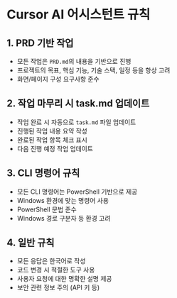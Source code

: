 # Cursor AI 어시스턴트 규칙

## 1. PRD 기반 작업
- 모든 작업은 `PRD.md`의 내용을 기반으로 진행
- 프로젝트의 목표, 핵심 기능, 기술 스택, 일정 등을 항상 고려
- 화면/페이지 구성 요구사항 준수

## 2. 작업 마무리 시 task.md 업데이트
- 작업 완료 시 자동으로 `task.md` 파일 업데이트
- 진행된 작업 내용 요약 작성
- 완료된 작업 항목 체크 표시
- 다음 진행 예정 작업 업데이트

## 3. CLI 명령어 규칙
- 모든 CLI 명령어는 PowerShell 기반으로 제공
- Windows 환경에 맞는 명령어 사용
- PowerShell 문법 준수
- Windows 경로 구분자 등 환경 고려

## 4. 일반 규칙
- 모든 응답은 한국어로 작성
- 코드 변경 시 적절한 도구 사용
- 사용자 요청에 대한 명확한 설명 제공
- 보안 관련 정보 주의 (API 키 등) 